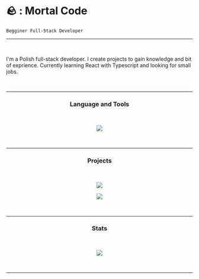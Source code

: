 # 🪨 : Mortal Code

`Begginer Full-Stack Developer`

---

<br>

<p align="left">
 I'm a Polish full-stack developer. I create projects to gain knowledge and bit of exprience. Currently learning React with Typescript and looking for small jobs.</p>
<br>

---

<h3 align="center">Language and Tools</h3>
<br>
<p align="center">
  <a href="https://skillicons.dev">
    <img src="https://skillicons.dev/icons?i=html,css,javascript,typescript,tailwind,react,nodejs,nextjs,NextAuth&theme=dark" />
  </a>
</p>
<br>

---

<h3 align="center">Projects</h3>

<br>

<p align="center">
    <a href="https://github.com/MortalDEVs-WEB/MortalDEVs-WEB">
        <img align="center" src="https://github-readme-stats.vercel.app/api/pin/?username=MortalDEVs-WEB&repo=MortalDEVs-WEB&theme=react" />
    </a>
</p>
<p align="center">
    <a href="https://github.com/MortalDEVs-WEB/MortalDEVs-WEB">
        <img align="center" src="https://github-readme-stats.vercel.app/api/pin/?username=MortalDEVs-WEB&repo=MortalDEVs-WEB&theme=react" />
    </a>
</p>
<br>

---

<h3 align="center">Stats</h3>

<br>

<p align="center">
    <a href="https://github.com/MortalDEVs-WEB/MortalDEVs-WEB">
        <img align="center" src="https://github-readme-stats.vercel.app/api?username=MortalDEVs-WEB&show_icons=true&theme=react" />
    </a>
</p>
<br>

---
